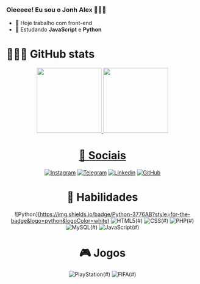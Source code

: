 ### Oieeeee! Eu sou o Jonh Alex 🙋🏽‍♂️

- 🔭 Hoje trabalho com front-end
- 🌱 Estudando <strong>JavaScript</strong>  e <strong>Python</strong>

<h1> 👨🏽‍💻 GitHub stats </h1>
<div align="center">
  <a href="https://github.com/Jonhvmp">
    <img height="170em" style="border: none !important;" src="https://github-readme-stats.vercel.app/api?username=Jonhvmp&show_icons=true&theme=dark&count_private=true" />
    <img height="170em" src="https://github-readme-stats.vercel.app/api/top-langs/?username=Jonhvmp&layout=compact&langs_count=7&theme=dark"/>
</div>

<div align="center">
<h1 style="text-decoration: none;">👨 Sociais</h1>

[![Instagram](https://img.shields.io/badge/Instagram-E4405F?style=for-the-badge&logo=instagram&logoColor=white)](https://www.instagram.com/jonhvmp/)
[![Telegram](https://img.shields.io/badge/Telegram-2CA5E0?style=for-the-badge&logo=telegram&logoColor=white)](https://t.me/Jonhvmp)
[![Linkedin](https://img.shields.io/badge/LinkedIn-0077B5?style=for-the-badge&logo=linkedin&logoColor=white)](www.linkedin.com/in/jonh-alex-0600a3238)
[![GitHub](https://img.shields.io/badge/GitHub-100000?style=for-the-badge&logo=github&logoColor=white)](https://github.com/Jonhvmp)

</div>

<div align="center">
<h1 style="text-decoration: none;"> 🚀 Habilidades </h1>

![Python][(https://img.shields.io/badge/Python-3776AB?style=for-the-badge&logo=python&logoColor=white)](#)
![HTML5](https://img.shields.io/badge/HTML5-E34F26?style=for-the-badge&logo=html5&logoColor=white)(#)
![CSS](https://img.shields.io/badge/CSS-239120?&style=for-the-badge&logo=css3&logoColor=white)(#)
![PHP](https://img.shields.io/badge/PHP-777BB4?style=for-the-badge&logo=php&logoColor=white)(#)
![MySQL](https://img.shields.io/badge/MySQL-00000F?style=for-the-badge&logo=mysql&logoColor=white)(#)
![JavaScript](https://img.shields.io/badge/JavaScript-323330?style=for-the-badge&logo=javascript&logoColor=F7DF1E)(#)

</div>

<div align="center">
<h1>🎮 Jogos </h1>

![PlayStation](https://img.shields.io/badge/PlayStation-003791?style=for-the-badge&logo=playstation&logoColor=white)(#)
![FIFA](https://img.shields.io/badge/FIFA-B7312F?style=for-the-badge&logo=fifa&logoColor=white)(#)

</div>
